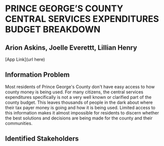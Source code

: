 # PRINCE GEORGE’S COUNTY CENTRAL SERVICES EXPENDITURES BUDGET BREAKDOWN
## Arion Askins, Joelle Everettt, Lillian Henry
[App Link](url here)

## Information Problem
Most residents of Prince George's County don't have easy access to how county money is being used. For many citizens, the central services expenditures specifically is not a very well known or clarified part of the county budget. This leaves thousands of people in the dark about where their tax payer money is going and how it is being used. Limited access to this information makes it almost impossible for residents to discern whether the best solutions and decisions are being made for the county and their communities.

## Identified Stakeholders